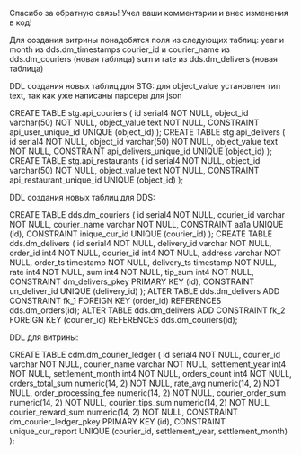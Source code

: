 Спасибо за обратную связь!
Учел ваши комментарии и внес изменения в код!

Для создания витрины понадобятся поля из следующих таблиц:
year и month из dds.dm_timestamps
courier_id и courier_name из dds.dm_couriers (новая таблица)
sum и rate из dds.dm_delivers (новая таблица)

DDL создания новых таблиц для STG:
для object_value установлен тип text, так как уже написаны парсеры для json

CREATE TABLE stg.api_couriers (
	id serial4 NOT NULL,
	object_id varchar(50) NOT NULL,
	object_value text NOT NULL,
	CONSTRAINT api_user_unique_id UNIQUE (object_id)
);
CREATE TABLE stg.api_delivers (
	id serial4 NOT NULL,
	object_id varchar(50) NOT NULL,
	object_value text NOT NULL,
	CONSTRAINT api_delivers_unique_id UNIQUE (object_id)
);
CREATE TABLE stg.api_restaurants (
	id serial4 NOT NULL,
	object_id varchar(50) NOT NULL,
	object_value text NOT NULL,
	CONSTRAINT api_restaurant_unique_id UNIQUE (object_id)
);



DDL создания новых таблиц для DDS:

CREATE TABLE dds.dm_couriers (
	id serial4 NOT NULL,
	courier_id varchar NOT NULL,
	courier_name varchar NOT NULL,
	CONSTRAINT aa1a UNIQUE (id),
	CONSTRAINT inique_cur_id UNIQUE (courier_id)
);
CREATE TABLE dds.dm_delivers (
	id serial4 NOT NULL,
	delivery_id varchar NOT NULL,
	order_id int4 NOT NULL,
	courier_id int4 NOT NULL,
	address varchar NOT NULL,
	order_ts timestamp NOT NULL,
	delivery_ts timestamp NOT NULL,
	rate int4 NOT NULL,
	sum int4 NOT NULL,
	tip_sum int4 NOT NULL,
	CONSTRAINT dm_delivers_pkey PRIMARY KEY (id),
	CONSTRAINT un_deliver_id UNIQUE (delivery_id)
);
ALTER TABLE dds.dm_delivers ADD CONSTRAINT fk_1 FOREIGN KEY (order_id) REFERENCES dds.dm_orders(id);
ALTER TABLE dds.dm_delivers ADD CONSTRAINT fk_2 FOREIGN KEY (courier_id) REFERENCES dds.dm_couriers(id);




DDL для витрины:

CREATE TABLE cdm.dm_courier_ledger (
	id serial4 NOT NULL,
	courier_id varchar NOT NULL,
	courier_name varchar NOT NULL,
	settlement_year int4 NOT NULL,
	settlement_month int4 NOT NULL,
	orders_count int4 NOT NULL,
	orders_total_sum numeric(14, 2) NOT NULL,
	rate_avg numeric(14, 2) NOT NULL,
	order_processing_fee numeric(14, 2) NOT NULL,
	courier_order_sum numeric(14, 2) NOT NULL,
	courier_tips_sum numeric(14, 2) NOT NULL,
	courier_reward_sum numeric(14, 2) NOT NULL,
	CONSTRAINT dm_courier_ledger_pkey PRIMARY KEY (id),
	CONSTRAINT unique_cur_report UNIQUE (courier_id, settlement_year, settlement_month)
);